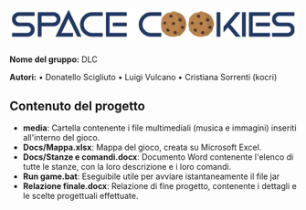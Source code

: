 # ![](Docs/logo.png)

**Nome del gruppo:**
DLC

**Autori:**
• Donatello Scigliuto • Luigi Vulcano • Cristiana Sorrenti (kocri)


## Contenuto del progetto

- **media**: Cartella contenente i file multimediali (musica e immagini) inseriti all'interno del gioco.
- **Docs/Mappa.xlsx**: Mappa del gioco, creata su Microsoft Excel.
- **Docs/Stanze e comandi.docx**: Documento Word contenente l'elenco di tutte le stanze, con la loro descrizione e i loro comandi.
- **Run game.bat**: Eseguibile utile per avviare istantaneamente il file jar
- **Relazione finale.docx**: Relazione di fine progetto, contenente i dettagli e le scelte progettuali effettuate.

